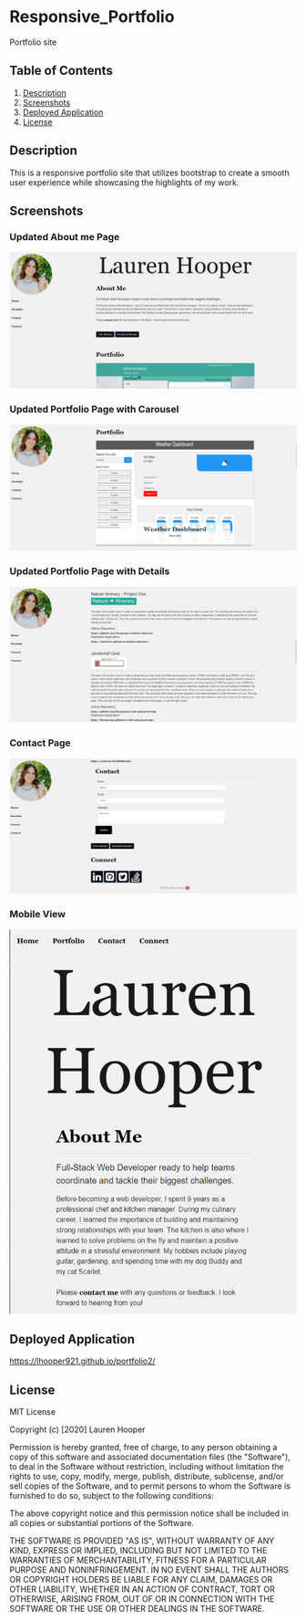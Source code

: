 # Responsive_Portfolio
Portfolio site 

## Table of Contents
1. [Description](#description)
2. [Screenshots](#screenshots)
3. [Deployed Application](#deployed-application)
4. [License](#license)

## Description
This is a responsive portfolio site that utilizes bootstrap to create a smooth user experience while showcasing the highlights of my work.

## Screenshots

### Updated About me Page
![Screenshot About me](https://github.com/lhooper921/portfolio2/blob/main/assets/images/screenshots/index.PNG)

### Updated Portfolio Page with Carousel
![Screenshot Portfolio](https://github.com/lhooper921/portfolio2/blob/main/assets/images/screenshots/portfolio.PNG)

### Updated Portfolio Page with Details
![Screenshot details](https://github.com/lhooper921/portfolio2/blob/main/assets/images/screenshots/details.PNG)

### Contact Page

![Screenshot contact](https://github.com/lhooper921/portfolio2/blob/main/assets/images/screenshots/contact.PNG)

### Mobile View

![Screenshot mobile view](https://github.com/lhooper921/portfolio2/blob/main/assets/images/screenshots/mobile1.PNG)  

## Deployed Application  

https://lhooper921.github.io/portfolio2/


## License

MIT License

Copyright (c) [2020] Lauren Hooper

Permission is hereby granted, free of charge, to any person obtaining a copy of this software and associated documentation files (the "Software"), to deal in the Software without restriction, including without limitation the rights to use, copy, modify, merge, publish, distribute, sublicense, and/or sell copies of the Software, and to permit persons to whom the Software is furnished to do so, subject to the following conditions:

The above copyright notice and this permission notice shall be included in all copies or substantial portions of the Software.

THE SOFTWARE IS PROVIDED "AS IS", WITHOUT WARRANTY OF ANY KIND, EXPRESS OR IMPLIED, INCLUDING BUT NOT LIMITED TO THE WARRANTIES OF MERCHANTABILITY, FITNESS FOR A PARTICULAR PURPOSE AND NONINFRINGEMENT. IN NO EVENT SHALL THE AUTHORS OR COPYRIGHT HOLDERS BE LIABLE FOR ANY CLAIM, DAMAGES OR OTHER LIABILITY, WHETHER IN AN ACTION OF CONTRACT, TORT OR OTHERWISE, ARISING FROM, OUT OF OR IN CONNECTION WITH THE SOFTWARE OR THE USE OR OTHER DEALINGS IN THE SOFTWARE.
